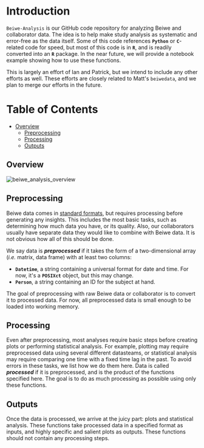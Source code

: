 # Introduction
`Beiwe-Analysis` is our GitHub code repository for analyzing Beiwe and collaborator data.  The idea is to help make study analysis as systematic and error-free as the data itself.  Some of this code references **`Python`** or **`C`**-related code for speed, but most of this code is in **`R`**, and is readily converted into an **`R`** package.  In the near future, we will provide a notebook example showing how to use these functions.

This is largely an effort of Ian and Patrick, but we intend to include any other efforts as well.  These efforts are closely related to Matt's `beiwedata`, and we plan to merge our efforts in the future.

# Table of Contents
- [Overview](#Overview)
    - [Preprocessing](#Preprocessing)
    - [Processing](#Processing)
    - [Outputs](#Outputs)

## Overview
![beiwe_analysis_overview](https://github.com/onnela-lab/Beiwe-Analysis/blob/master/Figures/beiwe_analysis_overview.png)
## Preprocessing
Beiwe data comes in [standard formats](https://github.com/onnela-lab/beiwedata#data-overview), but requires processing before generating any insights.  This includes the most basic tasks, such as determining how much data you have, or its quality.  Also, our collaborators usually have separate data they would like to combine with Beiwe data.  It is not obvious how all of this should be done.

We say data is ***preprocessed*** if it takes the form of a two-dimensional array (*i.e.* matrix, data frame) with at least two columns:
* **`Datetime`**, a string containing a universal format for date and time.  For now, it's a **`POSIXct`** object, but this may change.
* **`Person`**, a string containing an ID for the subject at hand.

The goal of preprocessing with raw Beiwe data or collaborator is to convert it to processed data.  For now, all preprocessed data is small enough to be loaded into working memory.

## Processing
Even after preprocessing, most analyses require basic steps before creating plots or performing statistical analysis.  For example, plotting may require preprocessed data using several different datasteams, or statistical analysis may require comparing one time with a fixed time lag in the past.  To avoid errors in these tasks, we list how we do them here.  Data is called ***processed*** if it is preprocessed, and is the product of the functions specified here.  The goal is to do as much processing as possible using only these functions.

## Outputs
Once the data is processed, we arrive at the juicy part: plots and statistical analysis.  These functions take processed data in a specified format as inputs, and highly specific and salient plots as outputs.  These functions should not contain any processing steps.



